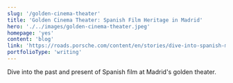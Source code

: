 ```yaml
---
slug: '/golden-cinema-theater'
title: 'Golden Cinema Theater: Spanish Film Heritage in Madrid'
hero: './../images/golden-cinema-theater.jpeg'
homepage: 'yes'
content: 'blog'
link: 'https://roads.porsche.com/content/en/stories/dive-into-spanish-movie-culture-at-the-nostalgic-cine-dore'
portfolioType: 'writing'
---
```


Dive into the past and present of Spanish film at Madrid's golden theater.
